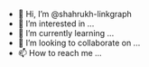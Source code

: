 - 👋 Hi, I’m @shahrukh-linkgraph
- 👀 I’m interested in ...
- 🌱 I’m currently learning ...
- 💞️ I’m looking to collaborate on ...
- 📫 How to reach me ...

<!---
shahrukh-linkgraph/shahrukh-linkgraph is a ✨ special ✨ repository because its `README.md` (this file) appears on your GitHub profile.
You can click the Preview link to take a look at your changes.
--->
